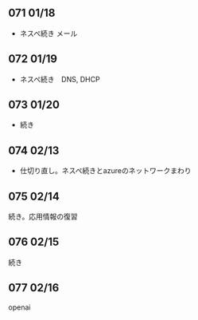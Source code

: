 ## 071 01/18
* ネスペ続き メール

## 072 01/19
* ネスペ続き　DNS, DHCP

## 073 01/20
* 続き

## 074 02/13
* 仕切り直し。ネスペ続きとazureのネットワークまわり

## 075 02/14
続き。応用情報の復習

## 076 02/15
続き

## 077 02/16
openai
